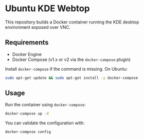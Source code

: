 # Ubuntu KDE Webtop

This repository builds a Docker container running the KDE desktop environment exposed over VNC.

## Requirements
- Docker Engine
- Docker Compose (v1.x or v2 via the `docker-compose` plugin)

Install `docker-compose` if the command is missing. On Ubuntu:
```bash
sudo apt-get update && sudo apt-get install -y docker-compose
```

## Usage
Run the container using `docker-compose`:
```bash
docker-compose up -d
```
You can validate the configuration with:
```bash
docker-compose config
```

